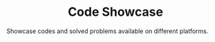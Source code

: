 <h1 align = "center">Code Showcase</h1>

<div align = "justify">

Showcase codes and solved problems available on different platforms.

</div>
